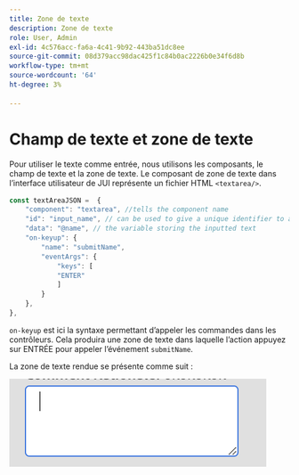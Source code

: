 ```yaml
---
title: Zone de texte
description: Zone de texte
role: User, Admin
exl-id: 4c576acc-fa6a-4c41-9b92-443ba51dc8ee
source-git-commit: 08d379acc98dac425f1c84b0ac2226b0e34f6d8b
workflow-type: tm+mt
source-wordcount: '64'
ht-degree: 3%

---
```


# Champ de texte et zone de texte

Pour utiliser le texte comme entrée, nous utilisons les composants, le champ de texte et la zone de texte.
Le composant de zone de texte dans l’interface utilisateur de JUI représente un fichier HTML `<textarea/>`.

```js title="textArea.js"
const textAreaJSON =  {
    "component": "textarea", //tells the component name
    "id": "input_name", // can be used to give a unique identifier to a component
    "data": "@name", // the variable storing the inputted text
    "on-keyup": {
        "name": "submitName",
        "eventArgs": {
            "keys": [
            "ENTER"
            ]
        }
    },
},
```

`on-keyup` est ici la syntaxe permettant d’appeler les commandes dans les contrôleurs.
Cela produira une zone de texte dans laquelle l’action appuyez sur ENTRÉE pour appeler l’événement `submitName`.

La zone de texte rendue se présente comme suit :

![text-area](./imgs/text_area.png "Zone de texte")
